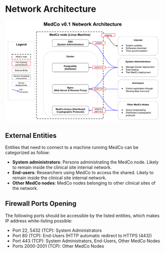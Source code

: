 # Network Architecture

![MedCo Network Architecture.](../.gitbook/assets/network_architecture.png)

## External Entities

Entities that need to connect to a machine running MedCo can be categorized as follow:

* **System administrators**: Persons administrating the MedCo node. Likely to remain inside the clinical site internal network.
* **End-users**: Researchers using MedCo to access the shared. Likely to remain inside the clinical site internal network.
* **Other MedCo nodes**: MedCo nodes belonging to other clinical sites of the network.

## Firewall Ports Opening

The following ports should be accessible by the listed entities, which makes IP address white-listing possible:

* Port 22, 5432 \(TCP\): System Administrators
* Port 80 \(TCP\): End-Users \(HTTP automatic redirect to HTTPS \(443\)\)
* Port 443 \(TCP\): System Administrators, End-Users, Other MedCo Nodes
* Ports 2000-2001 \(TCP\): Other MedCo Nodes

